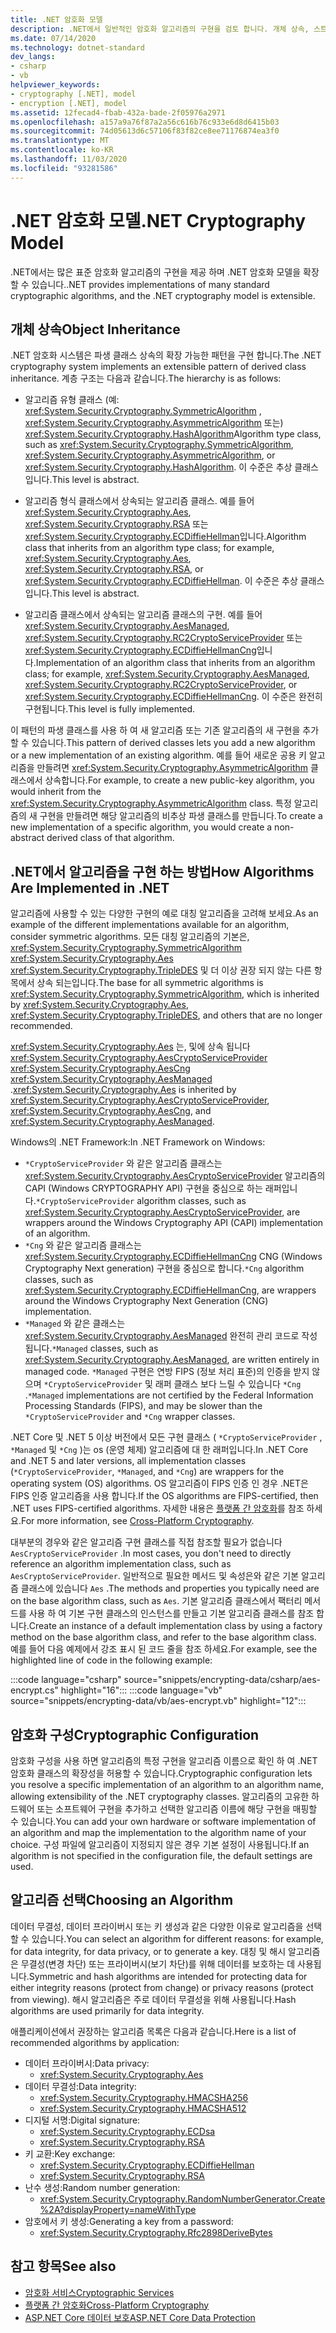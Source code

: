 ```yaml
---
title: .NET 암호화 모델
description: .NET에서 일반적인 암호화 알고리즘의 구현을 검토 합니다. 개체 상속, 스트림 디자인 & 구성의 확장 가능한 암호화 모델에 대해 알아봅니다.
ms.date: 07/14/2020
ms.technology: dotnet-standard
dev_langs:
- csharp
- vb
helpviewer_keywords:
- cryptography [.NET], model
- encryption [.NET], model
ms.assetid: 12fecad4-fbab-432a-bade-2f05976a2971
ms.openlocfilehash: a157a9a76f87a2a56c616b76c933e6d8d6415b03
ms.sourcegitcommit: 74d05613d6c57106f83f82ce8ee71176874ea3f0
ms.translationtype: MT
ms.contentlocale: ko-KR
ms.lasthandoff: 11/03/2020
ms.locfileid: "93281586"
---
```

# <a name="net-cryptography-model"></a><span data-ttu-id="3e8cd-104">.NET 암호화 모델</span><span class="sxs-lookup"><span data-stu-id="3e8cd-104">.NET Cryptography Model</span></span>

<span data-ttu-id="3e8cd-105">.NET에서는 많은 표준 암호화 알고리즘의 구현을 제공 하며 .NET 암호화 모델을 확장할 수 있습니다.</span><span class="sxs-lookup"><span data-stu-id="3e8cd-105">.NET provides implementations of many standard cryptographic algorithms, and the .NET cryptography model is extensible.</span></span>

## <a name="object-inheritance"></a><span data-ttu-id="3e8cd-106">개체 상속</span><span class="sxs-lookup"><span data-stu-id="3e8cd-106">Object Inheritance</span></span>

<span data-ttu-id="3e8cd-107">.NET 암호화 시스템은 파생 클래스 상속의 확장 가능한 패턴을 구현 합니다.</span><span class="sxs-lookup"><span data-stu-id="3e8cd-107">The .NET cryptography system implements an extensible pattern of derived class inheritance.</span></span> <span data-ttu-id="3e8cd-108">계층 구조는 다음과 같습니다.</span><span class="sxs-lookup"><span data-stu-id="3e8cd-108">The hierarchy is as follows:</span></span>

- <span data-ttu-id="3e8cd-109">알고리즘 유형 클래스 (예: <xref:System.Security.Cryptography.SymmetricAlgorithm> , <xref:System.Security.Cryptography.AsymmetricAlgorithm> 또는) <xref:System.Security.Cryptography.HashAlgorithm></span><span class="sxs-lookup"><span data-stu-id="3e8cd-109">Algorithm type class, such as <xref:System.Security.Cryptography.SymmetricAlgorithm>,  <xref:System.Security.Cryptography.AsymmetricAlgorithm>, or <xref:System.Security.Cryptography.HashAlgorithm>.</span></span> <span data-ttu-id="3e8cd-110">이 수준은 추상 클래스입니다.</span><span class="sxs-lookup"><span data-stu-id="3e8cd-110">This level is abstract.</span></span>

- <span data-ttu-id="3e8cd-111">알고리즘 형식 클래스에서 상속되는 알고리즘 클래스. 예를 들어 <xref:System.Security.Cryptography.Aes>, <xref:System.Security.Cryptography.RSA> 또는 <xref:System.Security.Cryptography.ECDiffieHellman>입니다.</span><span class="sxs-lookup"><span data-stu-id="3e8cd-111">Algorithm class that inherits from an algorithm type class; for example, <xref:System.Security.Cryptography.Aes>, <xref:System.Security.Cryptography.RSA>, or <xref:System.Security.Cryptography.ECDiffieHellman>.</span></span> <span data-ttu-id="3e8cd-112">이 수준은 추상 클래스입니다.</span><span class="sxs-lookup"><span data-stu-id="3e8cd-112">This level is abstract.</span></span>

- <span data-ttu-id="3e8cd-113">알고리즘 클래스에서 상속되는 알고리즘 클래스의 구현. 예를 들어 <xref:System.Security.Cryptography.AesManaged>, <xref:System.Security.Cryptography.RC2CryptoServiceProvider> 또는 <xref:System.Security.Cryptography.ECDiffieHellmanCng>입니다.</span><span class="sxs-lookup"><span data-stu-id="3e8cd-113">Implementation of an algorithm class that inherits from an algorithm class; for example, <xref:System.Security.Cryptography.AesManaged>, <xref:System.Security.Cryptography.RC2CryptoServiceProvider>, or <xref:System.Security.Cryptography.ECDiffieHellmanCng>.</span></span> <span data-ttu-id="3e8cd-114">이 수준은 완전히 구현됩니다.</span><span class="sxs-lookup"><span data-stu-id="3e8cd-114">This level is fully implemented.</span></span>

<span data-ttu-id="3e8cd-115">이 패턴의 파생 클래스를 사용 하 여 새 알고리즘 또는 기존 알고리즘의 새 구현을 추가할 수 있습니다.</span><span class="sxs-lookup"><span data-stu-id="3e8cd-115">This pattern of derived classes lets you add a new algorithm or a new implementation of an existing algorithm.</span></span> <span data-ttu-id="3e8cd-116">예를 들어 새로운 공용 키 알고리즘을 만들려면 <xref:System.Security.Cryptography.AsymmetricAlgorithm> 클래스에서 상속합니다.</span><span class="sxs-lookup"><span data-stu-id="3e8cd-116">For example, to create a new public-key algorithm, you would inherit from the <xref:System.Security.Cryptography.AsymmetricAlgorithm> class.</span></span> <span data-ttu-id="3e8cd-117">특정 알고리즘의 새 구현을 만들려면 해당 알고리즘의 비추상 파생 클래스를 만듭니다.</span><span class="sxs-lookup"><span data-stu-id="3e8cd-117">To create a new implementation of a specific algorithm, you would create a non-abstract derived class of that algorithm.</span></span>

## <a name="how-algorithms-are-implemented-in-net"></a><span data-ttu-id="3e8cd-118">.NET에서 알고리즘을 구현 하는 방법</span><span class="sxs-lookup"><span data-stu-id="3e8cd-118">How Algorithms Are Implemented in .NET</span></span>

<span data-ttu-id="3e8cd-119">알고리즘에 사용할 수 있는 다양한 구현의 예로 대칭 알고리즘을 고려해 보세요.</span><span class="sxs-lookup"><span data-stu-id="3e8cd-119">As an example of the different implementations available for an algorithm, consider symmetric algorithms.</span></span> <span data-ttu-id="3e8cd-120">모든 대칭 알고리즘의 기본은, <xref:System.Security.Cryptography.SymmetricAlgorithm> <xref:System.Security.Cryptography.Aes> <xref:System.Security.Cryptography.TripleDES> 및 더 이상 권장 되지 않는 다른 항목에서 상속 되는입니다.</span><span class="sxs-lookup"><span data-stu-id="3e8cd-120">The base for all symmetric algorithms is <xref:System.Security.Cryptography.SymmetricAlgorithm>, which is inherited by <xref:System.Security.Cryptography.Aes>, <xref:System.Security.Cryptography.TripleDES>, and others that are no longer recommended.</span></span>

<span data-ttu-id="3e8cd-121"><xref:System.Security.Cryptography.Aes> 는, 및에 상속 됩니다 <xref:System.Security.Cryptography.AesCryptoServiceProvider> <xref:System.Security.Cryptography.AesCng> <xref:System.Security.Cryptography.AesManaged> .</span><span class="sxs-lookup"><span data-stu-id="3e8cd-121"><xref:System.Security.Cryptography.Aes> is inherited by <xref:System.Security.Cryptography.AesCryptoServiceProvider>, <xref:System.Security.Cryptography.AesCng>, and <xref:System.Security.Cryptography.AesManaged>.</span></span>

<span data-ttu-id="3e8cd-122">Windows의 .NET Framework:</span><span class="sxs-lookup"><span data-stu-id="3e8cd-122">In .NET Framework on Windows:</span></span>

* <span data-ttu-id="3e8cd-123">`*CryptoServiceProvider` 와 같은 알고리즘 클래스는 <xref:System.Security.Cryptography.AesCryptoServiceProvider> 알고리즘의 CAPI (Windows CRYPTOGRAPHY API) 구현을 중심으로 하는 래퍼입니다.</span><span class="sxs-lookup"><span data-stu-id="3e8cd-123">`*CryptoServiceProvider` algorithm classes, such as <xref:System.Security.Cryptography.AesCryptoServiceProvider>, are wrappers around the Windows Cryptography API (CAPI) implementation of an algorithm.</span></span>
* <span data-ttu-id="3e8cd-124">`*Cng` 와 같은 알고리즘 클래스는 <xref:System.Security.Cryptography.ECDiffieHellmanCng> CNG (Windows Cryptography Next generation) 구현을 중심으로 합니다.</span><span class="sxs-lookup"><span data-stu-id="3e8cd-124">`*Cng` algorithm classes, such as <xref:System.Security.Cryptography.ECDiffieHellmanCng>, are wrappers around the Windows Cryptography Next Generation (CNG) implementation.</span></span>
* <span data-ttu-id="3e8cd-125">`*Managed` 와 같은 클래스는 <xref:System.Security.Cryptography.AesManaged> 완전히 관리 코드로 작성 됩니다.</span><span class="sxs-lookup"><span data-stu-id="3e8cd-125">`*Managed` classes, such as <xref:System.Security.Cryptography.AesManaged>, are written entirely in managed code.</span></span> <span data-ttu-id="3e8cd-126">`*Managed` 구현은 연방 FIPS (정보 처리 표준)의 인증을 받지 않으며 `*CryptoServiceProvider` 및 래퍼 클래스 보다 느릴 수 있습니다 `*Cng` .</span><span class="sxs-lookup"><span data-stu-id="3e8cd-126">`*Managed` implementations are not certified by the Federal Information Processing Standards (FIPS), and may be slower than the `*CryptoServiceProvider` and `*Cng` wrapper classes.</span></span>

<span data-ttu-id="3e8cd-127">.NET Core 및 .NET 5 이상 버전에서 모든 구현 클래스 ( `*CryptoServiceProvider` , `*Managed` 및 `*Cng` )는 os (운영 체제) 알고리즘에 대 한 래퍼입니다.</span><span class="sxs-lookup"><span data-stu-id="3e8cd-127">In .NET Core and .NET 5 and later versions, all implementation classes (`*CryptoServiceProvider`, `*Managed`, and `*Cng`) are wrappers for the operating system (OS) algorithms.</span></span> <span data-ttu-id="3e8cd-128">OS 알고리즘이 FIPS 인증 인 경우 .NET은 FIPS 인증 알고리즘을 사용 합니다.</span><span class="sxs-lookup"><span data-stu-id="3e8cd-128">If the OS algorithms are FIPS-certified, then .NET uses FIPS-certified algorithms.</span></span> <span data-ttu-id="3e8cd-129">자세한 내용은 [플랫폼 간 암호화](cross-platform-cryptography.md)를 참조 하세요.</span><span class="sxs-lookup"><span data-stu-id="3e8cd-129">For more information, see [Cross-Platform Cryptography](cross-platform-cryptography.md).</span></span>

<span data-ttu-id="3e8cd-130">대부분의 경우와 같은 알고리즘 구현 클래스를 직접 참조할 필요가 없습니다 `AesCryptoServiceProvider` .</span><span class="sxs-lookup"><span data-stu-id="3e8cd-130">In most cases, you don't need to directly reference an algorithm implementation class, such as `AesCryptoServiceProvider`.</span></span> <span data-ttu-id="3e8cd-131">일반적으로 필요한 메서드 및 속성은와 같은 기본 알고리즘 클래스에 있습니다 `Aes` .</span><span class="sxs-lookup"><span data-stu-id="3e8cd-131">The methods and properties you typically need are on the base algorithm class, such as `Aes`.</span></span> <span data-ttu-id="3e8cd-132">기본 알고리즘 클래스에서 팩터리 메서드를 사용 하 여 기본 구현 클래스의 인스턴스를 만들고 기본 알고리즘 클래스를 참조 합니다.</span><span class="sxs-lookup"><span data-stu-id="3e8cd-132">Create an instance of a default implementation class by using a factory method on the base algorithm class, and refer to the base algorithm class.</span></span> <span data-ttu-id="3e8cd-133">예를 들어 다음 예제에서 강조 표시 된 코드 줄을 참조 하세요.</span><span class="sxs-lookup"><span data-stu-id="3e8cd-133">For example, see the highlighted line of code in the following example:</span></span>

:::code language="csharp" source="snippets/encrypting-data/csharp/aes-encrypt.cs" highlight="16":::
:::code language="vb" source="snippets/encrypting-data/vb/aes-encrypt.vb" highlight="12":::

## <a name="cryptographic-configuration"></a><span data-ttu-id="3e8cd-134">암호화 구성</span><span class="sxs-lookup"><span data-stu-id="3e8cd-134">Cryptographic Configuration</span></span>

<span data-ttu-id="3e8cd-135">암호화 구성을 사용 하면 알고리즘의 특정 구현을 알고리즘 이름으로 확인 하 여 .NET 암호화 클래스의 확장성을 허용할 수 있습니다.</span><span class="sxs-lookup"><span data-stu-id="3e8cd-135">Cryptographic configuration lets you resolve a specific implementation of an algorithm to an algorithm name, allowing extensibility of the .NET cryptography classes.</span></span> <span data-ttu-id="3e8cd-136">알고리즘의 고유한 하드웨어 또는 소프트웨어 구현을 추가하고 선택한 알고리즘 이름에 해당 구현을 매핑할 수 있습니다.</span><span class="sxs-lookup"><span data-stu-id="3e8cd-136">You can add your own hardware or software implementation of an algorithm and map the implementation to the algorithm name of your choice.</span></span> <span data-ttu-id="3e8cd-137">구성 파일에 알고리즘이 지정되지 않은 경우 기본 설정이 사용됩니다.</span><span class="sxs-lookup"><span data-stu-id="3e8cd-137">If an algorithm is not specified in the configuration file, the default settings are used.</span></span>

## <a name="choosing-an-algorithm"></a><span data-ttu-id="3e8cd-138">알고리즘 선택</span><span class="sxs-lookup"><span data-stu-id="3e8cd-138">Choosing an Algorithm</span></span>

<span data-ttu-id="3e8cd-139">데이터 무결성, 데이터 프라이버시 또는 키 생성과 같은 다양한 이유로 알고리즘을 선택할 수 있습니다.</span><span class="sxs-lookup"><span data-stu-id="3e8cd-139">You can select an algorithm for different reasons: for example, for data integrity, for data privacy, or to generate a key.</span></span> <span data-ttu-id="3e8cd-140">대칭 및 해시 알고리즘은 무결성(변경 차단) 또는 프라이버시(보기 차단)를 위해 데이터를 보호하는 데 사용됩니다.</span><span class="sxs-lookup"><span data-stu-id="3e8cd-140">Symmetric and hash algorithms are intended for protecting data for either integrity reasons (protect from change) or privacy reasons (protect from viewing).</span></span> <span data-ttu-id="3e8cd-141">해시 알고리즘은 주로 데이터 무결성을 위해 사용됩니다.</span><span class="sxs-lookup"><span data-stu-id="3e8cd-141">Hash algorithms are used primarily for data integrity.</span></span>

<span data-ttu-id="3e8cd-142">애플리케이션에서 권장하는 알고리즘 목록은 다음과 같습니다.</span><span class="sxs-lookup"><span data-stu-id="3e8cd-142">Here is a list of recommended algorithms by application:</span></span>

- <span data-ttu-id="3e8cd-143">데이터 프라이버시:</span><span class="sxs-lookup"><span data-stu-id="3e8cd-143">Data privacy:</span></span>
  - <xref:System.Security.Cryptography.Aes>
- <span data-ttu-id="3e8cd-144">데이터 무결성:</span><span class="sxs-lookup"><span data-stu-id="3e8cd-144">Data integrity:</span></span>
  - <xref:System.Security.Cryptography.HMACSHA256>
  - <xref:System.Security.Cryptography.HMACSHA512>
- <span data-ttu-id="3e8cd-145">디지털 서명:</span><span class="sxs-lookup"><span data-stu-id="3e8cd-145">Digital signature:</span></span>
  - <xref:System.Security.Cryptography.ECDsa>
  - <xref:System.Security.Cryptography.RSA>
- <span data-ttu-id="3e8cd-146">키 교환:</span><span class="sxs-lookup"><span data-stu-id="3e8cd-146">Key exchange:</span></span>
  - <xref:System.Security.Cryptography.ECDiffieHellman>
  - <xref:System.Security.Cryptography.RSA>
- <span data-ttu-id="3e8cd-147">난수 생성:</span><span class="sxs-lookup"><span data-stu-id="3e8cd-147">Random number generation:</span></span>
  - <xref:System.Security.Cryptography.RandomNumberGenerator.Create%2A?displayProperty=nameWithType>
- <span data-ttu-id="3e8cd-148">암호에서 키 생성:</span><span class="sxs-lookup"><span data-stu-id="3e8cd-148">Generating a key from a password:</span></span>
  - <xref:System.Security.Cryptography.Rfc2898DeriveBytes>

## <a name="see-also"></a><span data-ttu-id="3e8cd-149">참고 항목</span><span class="sxs-lookup"><span data-stu-id="3e8cd-149">See also</span></span>

- [<span data-ttu-id="3e8cd-150">암호화 서비스</span><span class="sxs-lookup"><span data-stu-id="3e8cd-150">Cryptographic Services</span></span>](cryptographic-services.md)
- [<span data-ttu-id="3e8cd-151">플랫폼 간 암호화</span><span class="sxs-lookup"><span data-stu-id="3e8cd-151">Cross-Platform Cryptography</span></span>](cross-platform-cryptography.md)
- [<span data-ttu-id="3e8cd-152">ASP.NET Core 데이터 보호</span><span class="sxs-lookup"><span data-stu-id="3e8cd-152">ASP.NET Core Data Protection</span></span>](/aspnet/core/security/data-protection/introduction)
